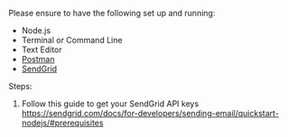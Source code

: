 Please ensure to have the following set up and running:

 - Node.js
 - Terminal or Command Line
 - Text Editor
 - [Postman](https://blah-blah.com)
 - [SendGrid](https://blah-blah.com)


Steps:
1. Follow this guide to get your SendGrid API keys https://sendgrid.com/docs/for-developers/sending-email/quickstart-nodejs/#prerequisites